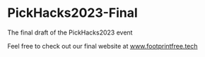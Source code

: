 # PickHacks2023-Final
The final draft of the PickHacks2023 event

Feel free to check out our final website at www.footprintfree.tech
